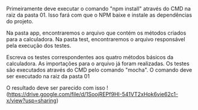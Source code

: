 Primeiramente deve executar o comando "npm install" através do CMD na raiz da pasta 01. Isso fará com que o NPM baixe e instale as dependências do projeto.

Na pasta app, encontraremos o arquivo que contém os métodos criados para a calculadora.
Na pasta test, encontraremos o arquivo responsável pela execução dos testes.

Escreva os testes correspondentes aos quatro métodos básicos da calculadora. As importações para o arquivo já foram realizadas. 
Os testes são executados através do CMD pelo comando "mocha". O comando deve ser executado na raiz da pasta 01

O resultado deve ser parecido com isso
!(https://drive.google.com/file/d/1SoojREPf9HI-541VT2xHok6vie62c1-x/view?usp=sharing)